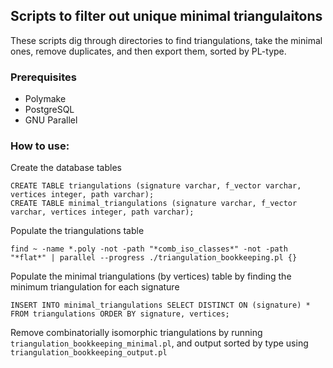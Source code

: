 ## Scripts to filter out unique minimal triangulaitons

These scripts dig through directories to find triangulations, take the
minimal ones, remove duplicates, and then export them, sorted by PL-type. 


### Prerequisites

- Polymake
- PostgreSQL
- GNU Parallel

### How to use:

Create the database tables

```
CREATE TABLE triangulations (signature varchar, f_vector varchar, vertices integer, path varchar);
CREATE TABLE minimal_triangulations (signature varchar, f_vector varchar, vertices integer, path varchar);
```

Populate the triangulations table

```
find ~ -name *.poly -not -path "*comb_iso_classes*" -not -path "*flat*" | parallel --progress ./triangulation_bookkeeping.pl {}
```

Populate the minimal triangulations (by vertices) table by finding the
minimum triangulation for each signature

```
INSERT INTO minimal_triangulations SELECT DISTINCT ON (signature) * FROM triangulations ORDER BY signature, vertices;
```

Remove combinatorially isomorphic triangulations by running `triangulation_bookkeeping_minimal.pl`, and output sorted by type using `triangulation_bookkeeping_output.pl`
